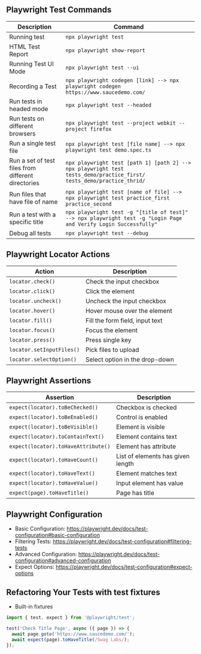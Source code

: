 ## Playwright Test Commands
| Description               | Command                             |
|---------------------------|-------------------------------------|
| Running test              | `npx playwright test`              |
| HTML Test Report          | `npx playwright show-report`       |
| Running Test UI Mode      | `npx playwright test --ui`         |
|Recording a Test           |  `npx playwright codegen [link] --> npx playwright codegen https://www.saucedemo.com/` |
|Run tests in headed mode   |`npx playwright test --headed`|
|Run tests on different browsers| `npx playwright test --project webkit --project firefox`|
|Run a single test file| `npx playwright test [file name] --> npx playwright test demo.spec.ts`|
|Run a set of test files from different directories| `npx playwright test [path 1] [path 2] --> npx playwright test tests_demo/practice_first/ tests_demo/practice_thrid/`|
|Run files that have file of name| `npx playwright test [name of file] --> npx playwright test practice_first practice_second`|
|Run a test with a specific title| `npx playwright test -g "[title of test]" --> npx playwright test -g "Login Page and Verify Login Successfully"`|
|Debug all tests| `npx playwright test --debug`|

## Playwright Locator Actions

| Action                      | Description                          |
|-----------------------------|--------------------------------------|
| `locator.check()`           | Check the input checkbox            |
| `locator.click()`           | Click the element                   |
| `locator.uncheck()`         | Uncheck the input checkbox          |
| `locator.hover()`           | Hover mouse over the element        |
| `locator.fill()`            | Fill the form field, input text     |
| `locator.focus()`           | Focus the element                   |
| `locator.press()`           | Press single key                    |
| `locator.setInputFiles()`   | Pick files to upload                |
| `locator.selectOption()`    | Select option in the drop-down      |

## Playwright Assertions

| Assertion                        | Description                          |
|-----------------------------------|--------------------------------------|
| `expect(locator).toBeChecked()`  | Checkbox is checked                  |
| `expect(locator).toBeEnabled()`  | Control is enabled                   |
| `expect(locator).toBeVisible()`  | Element is visible                   |
| `expect(locator).toContainText()`| Element contains text                |
| `expect(locator).toHaveAttribute()` | Element has attribute             |
| `expect(locator).toHaveCount()`  | List of elements has given length    |
| `expect(locator).toHaveText()`   | Element matches text                 |
| `expect(locator).toHaveValue()`  | Input element has value              |
| `expect(page).toHaveTitle()`     | Page has title                       |


## Playwright Configuration
- Basic Configuration: https://playwright.dev/docs/test-configuration#basic-configuration
- Filtering Tests: https://playwright.dev/docs/test-configuration#filtering-tests
- Advanced Configuration: https://playwright.dev/docs/test-configuration#advanced-configuration 
- Expect Options: https://playwright.dev/docs/test-configuration#expect-options

## Refactoring Your Tests with test fixtures
- Built-in fixtures
```typescript
import { test, expect } from '@playwright/test';

test('Check Title Page', async ({ page }) => {
  await page.goto('https://www.saucedemo.com/');
  await expect(page).toHaveTitle(/Swag Labs/);
});